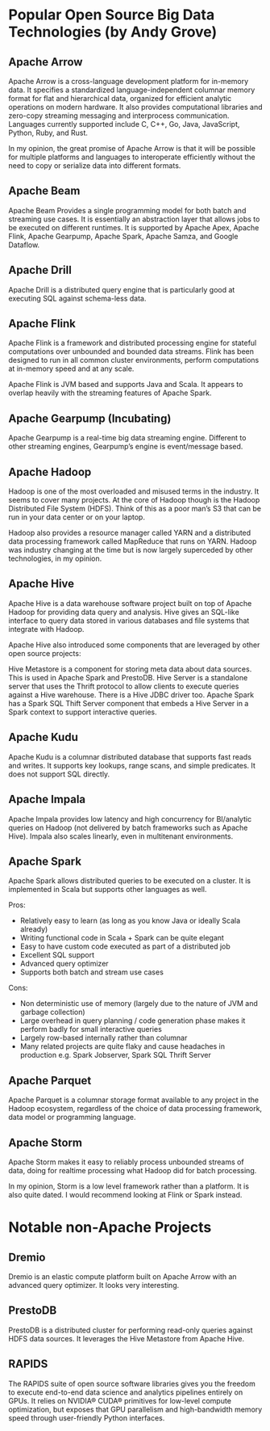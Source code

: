 # Popular Open Source Big Data Technologies (by Andy Grove)

## Apache Arrow
Apache Arrow is a cross-language development platform for in-memory data. It specifies a standardized language-independent 
columnar memory format for flat and hierarchical data, organized for efficient analytic operations on modern hardware. 
It also provides computational libraries and zero-copy streaming messaging and interprocess communication. 
Languages currently supported include C, C++, Go, Java, JavaScript, Python, Ruby, and Rust.

In my opinion, the great promise of Apache Arrow is that it will be possible for multiple platforms and languages 
to interoperate efficiently without the need to copy or serialize data into different formats.

## Apache Beam
Apache Beam Provides a single programming model for both batch and streaming use cases. 
It is essentially an abstraction layer that allows jobs to be executed on different runtimes. 
It is supported by Apache Apex, Apache Flink, Apache Gearpump, Apache Spark, Apache Samza, and Google Dataflow.

## Apache Drill
Apache Drill is a distributed query engine that is particularly good at executing SQL against schema-less data.

## Apache Flink
Apache Flink is a framework and distributed processing engine for stateful computations over unbounded and bounded data streams. 
Flink has been designed to run in all common cluster environments, perform computations at in-memory speed and at any scale.

Apache Flink is JVM based and supports Java and Scala. It appears to overlap heavily with the streaming features of 
Apache Spark.

## Apache Gearpump (Incubating)
Apache Gearpump is a real-time big data streaming engine. Different to other streaming engines, Gearpump’s engine is 
event/message based.

## Apache Hadoop
Hadoop is one of the most overloaded and misused terms in the industry. It seems to cover many projects. 
At the core of Hadoop though is the Hadoop Distributed File System (HDFS). 
Think of this as a poor man’s S3 that can be run in your data center or on your laptop.

Hadoop also provides a resource manager called YARN and a distributed data processing framework called MapReduce that 
runs on YARN. Hadoop was industry changing at the time but is now largely superceded by other technologies, in my opinion.

## Apache Hive
Apache Hive is a data warehouse software project built on top of Apache Hadoop for providing data query and analysis. 
Hive gives an SQL-like interface to query data stored in various databases and file systems that integrate with Hadoop.

Apache Hive also introduced some components that are leveraged by other open source projects:

Hive Metastore is a component for storing meta data about data sources. This is used in Apache Spark and PrestoDB.
Hive Server is a standalone server that uses the Thrift protocol to allow clients to execute queries against a Hive warehouse. 
There is a Hive JDBC driver too. Apache Spark has a Spark SQL Thift Server component that embeds a Hive Server in 
a Spark context to support interactive queries.

## Apache Kudu
Apache Kudu is a columnar distributed database that supports fast reads and writes. It supports key lookups, range scans, 
and simple predicates. It does not support SQL directly.

## Apache Impala
Apache Impala provides low latency and high concurrency for BI/analytic queries on Hadoop (not delivered by batch 
frameworks such as Apache Hive). Impala also scales linearly, even in multitenant environments.

## Apache Spark
Apache Spark allows distributed queries to be executed on a cluster. It is implemented in Scala but supports other 
languages as well.

Pros:
- Relatively easy to learn (as long as you know Java or ideally Scala already)
- Writing functional code in Scala + Spark can be quite elegant
- Easy to have custom code executed as part of a distributed job
- Excellent SQL support
- Advanced query optimizer
- Supports both batch and stream use cases

Cons:
- Non deterministic use of memory (largely due to the nature of JVM and garbage collection)
- Large overhead in query planning / code generation phase makes it perform badly for small interactive queries
- Largely row-based internally rather than columnar
- Many related projects are quite flaky and cause headaches in production e.g. Spark Jobserver, Spark SQL Thrift Server

## Apache Parquet
Apache Parquet is a columnar storage format available to any project in the Hadoop ecosystem, 
regardless of the choice of data processing framework, data model or programming language.

## Apache Storm
Apache Storm makes it easy to reliably process unbounded streams of data, doing for realtime processing what Hadoop 
did for batch processing.

In my opinion, Storm is a low level framework rather than a platform. It is also quite dated. I would recommend looking 
at Flink or Spark instead.

# Notable non-Apache Projects

## Dremio
Dremio is an elastic compute platform built on Apache Arrow with an advanced query optimizer. It looks very interesting.

## PrestoDB
PrestoDB is a distributed cluster for performing read-only queries against HDFS data sources. It leverages 
the Hive Metastore from Apache Hive.

## RAPIDS
The RAPIDS suite of open source software libraries gives you the freedom to execute end-to-end data science and 
analytics pipelines entirely on GPUs. It relies on NVIDIA® CUDA® primitives for low-level compute optimization, 
but exposes that GPU parallelism and high-bandwidth memory speed through user-friendly Python interfaces.